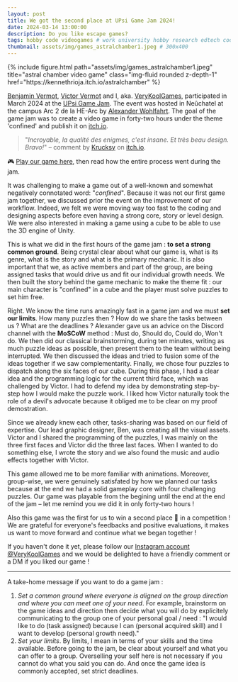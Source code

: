 ```yaml
---
layout: post
title: We got the second place at UPsi Game Jam 2024!
date: 2024-03-14 13:00:00
description: Do you like escape games?
tags: hobby code videogames # work university hobby research edtech code ux ui data psychology videogames misc book
thumbnail: assets/img/games_astralchamber1.jpeg # 300x400
---
```


<div class="row">
    <div class="col-sm mt-3 mt-md-0">
        {% include figure.html path="assets/img/games_astralchamber1.jpeg" title="astral chamber video game" class="img-fluid rounded z-depth-1" href="https://kennethrioja.itch.io/astralchamber" %}
    </div>
</div>

[Benjamin Vermot](https://benjaminvermot.ch/index.html), [Victor Vermot](https://www.linkedin.com/in/victor-vermot-petit-outhenin-02786b23b/) and I, aka. [VeryKoolGames](https://www.instagram.com/verykoolgames/), participated in March 2024 at the [UPsi Game Jam](https://upsijam.ch/). The event was hosted in Neûchatel at the campus Arc 2 de la HE-Arc by [Alexander Wohlfahrt](https://www.linkedin.com/in/alexander-wohlfahrt/). The goal of the game jam was to create a video game in forty-two hours under the theme 'confined' and publish it on [itch.io](https://itch.io/).

> "*Incroyable, la qualité des enigmes, c'est insane. Et très beau design. Bravo!*" – comment by [Krucksy](https://itch.io/profile/krucksy) on [itch.io](https://kennethrioja.itch.io/astralchamber).

🎮 [Play our game here](https://kennethrioja.itch.io/astralchamber), then read how the entire process went during the jam.

It was challenging to make a game out of a well-known and somewhat negatively connotated word: "*confined*". Because it was not our first game jam together, we discussed prior the event on the improvement of our workflow. Indeed, we felt we were moving way too fast to the coding and designing aspects before even having a strong core, story or level design. We were also interested in making a game using a cube to be able to use the 3D engine of Unity.

This is what we did in the first hours of the game jam : **to set a strong common ground**. Being crystal clear about what our game is, what is its genre, what is the story and what is the primary mechanic. It is also important that we, as active members and part of the group, are being assigned tasks that would drive us and fit our individual growth needs. We then built the story behind the game mechanic to make the theme fit : our main character is "confined" in a cube and the player must solve puzzles to set him free.

Right. We know the time runs amazingly fast in a game jam and we must **set our limits**. How many puzzles then ? How do we share the tasks between us ? What are the deadlines ? Alexander gave us an advice on the Discord channel with the **MoSCoW** method : Must do, Should do, Could do, Won't do. We then did our classical brainstorming, during ten minutes, writing as much puzzle ideas as possible, then present them to the team without being interrupted. We then discussed the ideas and tried to fusion some of the ideas together if we saw complementarity. Finally, we chose four puzzles to dispatch along the six faces of our cube. During this phase, I had a clear idea and the programming logic for the current third face, which was challenged by Victor. I had to defend my idea by demonstrating step-by-step how I would make the puzzle work. I liked how Victor naturally took the role of a devil's advocate because it obliged me to be clear on my proof demostration.

Since we already knew each other, tasks-sharing was based on our field of expertise. Our lead graphic designer, Ben, was creating all the visual assets. Victor and I shared the programming of the puzzles, I was mainly on the three first faces and Victor did the three last faces. When I wanted to do something else, I wrote the story and we also found the music and audio effects together with Victor.

This game allowed me to be more familiar with animations. Moreover, group-wise, we were genuinely satisfated by how we planned our tasks because at the end we had a solid gameplay core with four challenging puzzles. Our game was playable from the begining until the end at the end of the jam – let me remind you we did it in only forty-two hours !

Also this game was the first for us to win a second place 🥈 in a competition ! We are grateful for everyone's feedbacks and positive evaluations, it makes us want to move forward and continue what we began together !

If you haven't done it yet, please follow our [Instagram account @VeryKoolGames](https://www.instagram.com/verykoolgames/) and we would be delighted to have a friendly comment or a DM if you liked our game !

---

A take-home message if you want to do a game jam :
1. *Set a common ground where everyone is aligned on the group direction and where you can meet one of your need*. For example, brainstorm on the game ideas and direction then decide what you will do by explicitely communicating to the group one of your personal goal / need : "I would like to do (task assigned) because I can (personal acquired skill) and I want to develop (personal growth need)."
2. *Set your limits*. By limits, I mean in terms of your skills and the time available. Before going to the jam, be clear about yourself and what you can offer to a group. Overselling your self here is not necessary if you cannot do what you said you can do. And once the game idea is commonly accepted, set strict deadlines.